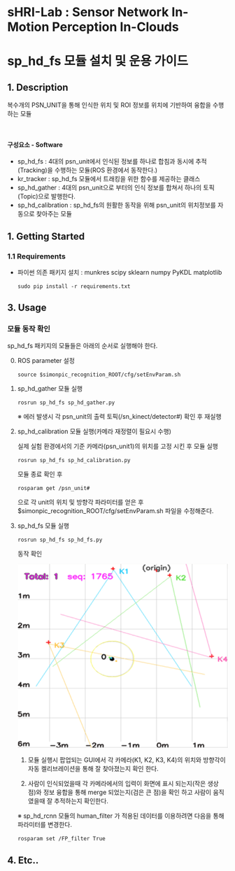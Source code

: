 sHRI-Lab : Sensor Network In-Motion Perception In-Clouds 
===========================================================

# sp_hd_fs 모듈 설치 및 운용 가이드

## 1. Description

복수개의 PSN_UNIT을 통해 인식한 위치 및 ROI 정보를 위치에 기반하여 융합을 수행하는 모듈


  ​

#### 구성요소 - Software

- sp_hd_fs : 4대의 psn_unit에서 인식된 정보를 하나로 합침과 동시에 추적(Tracking)을 수행하는 모듈(ROS 환경에서 동작한다.)
- kr_tracker : sp_hd_fs 모듈에서 트래킹을 위한 함수를 제공하는 클래스
- sp_hd_gather : 4대의 psn_unit으로 부터의 인식 정보를 합쳐서 하나의 토픽(Topic)으로 발행한다.
- sp_hd_calibration : sp_hd_fs의 원활한 동작을 위해 psn_unit의 위치정보를 자동으로 찾아주는 모듈




## 1. Getting Started

### 1.1 Requirements

- 파이썬 의존 패키지 설치 : munkres scipy sklearn numpy PyKDL matplotlib
    ```
    sudo pip install -r requirements.txt

    ``` 



## 3. Usage

### 모듈 동작 확인
sp_hd_fs 패키지의 모듈들은 아래의 순서로 실행해야 한다.

0. ROS parameter 설정
    ```
    source $simonpic_recognition_ROOT/cfg/setEnvParam.sh

    ```
    
    

1. sp_hd_gather 모듈 실행
    ```
    rosrun sp_hd_fs sp_hd_gather.py

    ```
    ※ 에러 발생시 각 psn_unit의 출력 토픽(/sn_kinect/detector#) 확인 후 재실행
    
    
    
2. sp_hd_calibration 모듈 실행(카메라 재정렬이 필요시 수행)

   실제 실험 환경에서의 기준 카메라(psn_unit1)의 위치를 고정 시킨 후 모듈 실행
   
   ```
   rosrun sp_hd_fs sp_hd_calibration.py
   
   ```
   모듈 종료 확인 후
   ```
   rosparam get /psn_unit#
   ```
   으로 각 unit의 위치 및 방향각 파라미터를 얻은 후  
   $simonpic_recognition_ROOT/cfg/setEnvParam.sh
   파일을 수정해준다.
   
   
    
   
3. sp_hd_fs 모듈 실행 

   ```
   rosrun sp_hd_fs sp_hd_fs.py 
   ```
   동작 확인
   
   ![sp_hd_fs_GUI](./images/sp_hd_fs_GUI.png)
   1) 모듈 실행시 팝업되는 GUI에서 각 카메라(K1, K2, K3, K4)의 위치와 방향각이 자동 켈리브레이션을 통해 잘 찾아졌는지 확인 한다.
   
   2) 사람이 인식되었을때 각 카메라에서의 입력이 화면에 표시 되는지(작은 생상 점)와 정보 융합을 통해 merge 되었는지(검은 큰 점)을 확인 하고 사람이 움직였을때 잘 추적하는지 확인한다.
   
   ※ sp_hd_rcnn 모듈의 human_filter 가 적용된 데이터를 이용하려면 다음을 통해 파라미터를 변경한다.
   ```
   rosparam set /FP_filter True

   ```
   

## 4. Etc..
